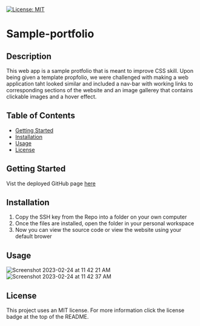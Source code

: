 [![License: MIT](https://img.shields.io/badge/License-MIT-yellow.svg)](https://opensource.org/licenses/MIT)
# Sample-portfolio
## Description
This web app is a sample protfolio that is meant to improve CSS skill. Upon being given a template propfolio, we were challenged with making a web application taht looked similar and included a nav-bar with working links to corresponding sections of the website and an image gallerey that contains clickable images and a hover effect. 

## Table of Contents
- [Getting Started](#getting-started)
- [Installation](#installation)
- [Usage](#usage)
- [License](#license)

## Getting Started
Vist the deployed GitHub page [here](https://dominique216.github.io/Sample-portfolio/)

## Installation
1. Copy the SSH key from the Repo into a folder on your own computer
2. Once the files are installed, open the folder in your personal workspace
3. Now you can view the source code or view the website using your default brower

## Usage
![Screenshot 2023-02-24 at 11 42 21 AM](https://user-images.githubusercontent.com/117382111/221250776-3fa9381d-a365-4fde-bf11-842d38e0211b.png)
![Screenshot 2023-02-24 at 11 42 37 AM](https://user-images.githubusercontent.com/117382111/221250788-58cd9e4a-29d0-4538-bf14-42ba4fc4a1c3.png)


## License
This project uses an MIT license. For more information click the license badge at the top of the README.
